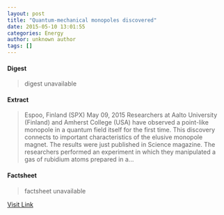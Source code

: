```yaml
---
layout: post
title: "Quantum-mechanical monopoles discovered"
date: 2015-05-10 13:01:55
categories: Energy
author: unknown author
tags: []
---
```



#### Digest
>digest unavailable

#### Extract
>Espoo, Finland (SPX) May 09, 2015 Researchers at Aalto University (Finland) and Amherst College (USA) have observed a point-like monopole in a quantum field itself for the first time. This discovery connects to important characteristics of the elusive monopole magnet. The results were just published in Science magazine. The researchers performed an experiment in which they manipulated a gas of rubidium atoms prepared in a...

#### Factsheet
>factsheet unavailable

[Visit Link](http://www.spacedaily.com/reports/Quantum_mechanical_monopoles_discovered_999.html)


